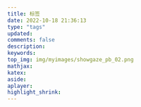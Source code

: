 ```yaml
---
title: 标签
date: 2022-10-18 21:36:13
type: "tags"
updated:
comments: false
description:
keywords:
top_img: img/myimages/showgaze_pb_02.png
mathjax:
katex:
aside:
aplayer:
highlight_shrink:
---
```

